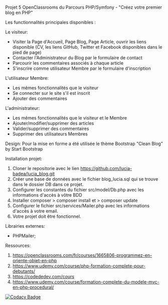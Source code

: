 Projet 5 OpenClassrooms du Parcours PHP/Symfony - "Créez votre premier blog en PHP"

Les functionnalités principales disponibles :

Le visiteur:
- Visiter la Page d'Accueil, Page Blog, Page Article, ouvrir les liens disponible (CV, les liens GitHub, Twitter et Facebook disponibles dans le pied de page)
- Contacter l'Administrateur du Blog par le formulaire de contact
- Parcourir les commentaires associés à chaque article
- S'inscrire comme utilisateur Membre par le formulaire d'inscription

L'utilisateur Membre:
- Les mêmes fonctionnalités que le visiteur
- Se connecter sur le site s'il est inscrit
- Ajouter des commentaires

L'administrateur:
- Les mêmes fonctionnalités que le visiteur et le Membre
- Ajouter/modifier/supprimer des articles
- Valider/supprimer des commentaires
- Supprimer des utilisateurs Membres

Design:
Pour la mise en forme a été utilisée le thème Bootstrap "Clean Blog" by Start Bootstrap

Installation projet: 
1. Cloner le repositorie avec le lien https://github.com/lucia-badea/lucia_blog.git
2. Créer une base de données avec le fichier blog_lucia.sql qui se trouve dans le dossier DB dans ce projet.
3. Configurer les constantes du fichier src/model/Db.php avec les informations d'accès à vôtre BDD
4. Installer composer > composer install et > composer update
5. Configurer le fichier src/services/Mailer.php avec les informations d'accès à votre email.
6. Votre projet doit être fonctionnel.

Librairies externes:
- PHPMailer;

Ressources: 
1. https://openclassrooms.com/fr/courses/1665806-programmez-en-oriente-objet-en-php
2. https://www.udemy.com/course/php-formation-complete-pour-debutants/
3. https://codededev.com/cours
4. https://www.udemy.com/course/formation-complete-du-modele-mvc-en-php-procedural/

[![Codacy Badge](https://app.codacy.com/project/badge/Grade/57eb7023d513452a8697703a5822dc3a)](https://www.codacy.com/gh/lucia-badea/lucia_blog/dashboard?utm_source=github.com&amp;utm_medium=referral&amp;utm_content=lucia-badea/lucia_blog&amp;utm_campaign=Badge_Grade)